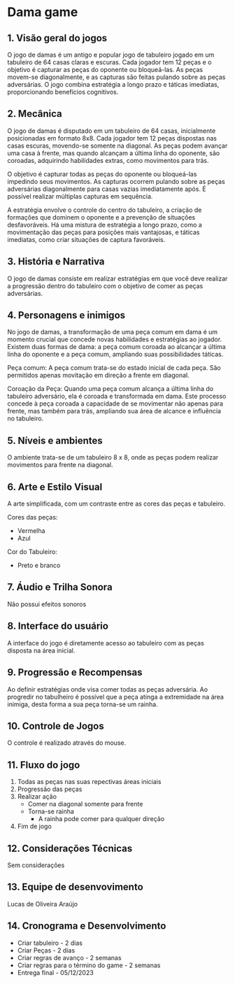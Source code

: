 # Dama game

## 1. Visão geral do jogos

O jogo de damas é um antigo e popular jogo de tabuleiro jogado em um tabuleiro de 64 casas claras e escuras. Cada jogador tem 12 peças e o objetivo é capturar as peças do oponente ou bloqueá-las. As peças movem-se diagonalmente, e as capturas são feitas pulando sobre as peças adversárias. O jogo combina estratégia a longo prazo e táticas imediatas, proporcionando benefícios cognitivos. 

## 2. Mecânica 
O jogo de damas é disputado em um tabuleiro de 64 casas, inicialmente posicionadas em formato 8x8. Cada jogador tem 12 peças dispostas nas casas escuras, movendo-se somente na diagonal. As peças podem avançar uma casa à frente, mas quando alcançam a última linha do oponente, são coroadas, adquirindo habilidades extras, como movimentos para trás.

O objetivo é capturar todas as peças do oponente ou bloqueá-las impedindo seus movimentos. As capturas ocorrem pulando sobre as peças adversárias diagonalmente para casas vazias imediatamente após. É possível realizar múltiplas capturas em sequência.

A estratégia envolve o controle do centro do tabuleiro, a criação de formações que dominem o oponente e a prevenção de situações desfavoráveis. Há uma mistura de estratégia a longo prazo, como a movimentação das peças para posições mais vantajosas, e táticas imediatas, como criar situações de captura favoráveis.

## 3. História e Narrativa
O jogo de damas consiste em realizar estratégias em que você deve realizar a progressão dentro do tabuleiro com o objetivo de comer as peças adversárias.

## 4. Personagens e inimigos
No jogo de damas, a transformação de uma peça comum em dama é um momento crucial que concede novas habilidades e estratégias ao jogador. Existem duas formas de dama: a peça comum coroada ao alcançar a última linha do oponente e a peça comum, ampliando suas possibilidades táticas.

Peça comum:
A peça comum trata-se do estado inicial de cada peça. São permitidos apenas movitação em direção a frente em diagonal.

Coroação da Peça:
Quando uma peça comum alcança a última linha do tabuleiro adversário, ela é coroada e transformada em dama. Este processo concede à peça coroada a capacidade de se movimentar não apenas para frente, mas também para trás, ampliando sua área de alcance e influência no tabuleiro.

## 5. Níveis e ambientes
O ambiente trata-se de um tabuleiro 8 x 8, onde as peças podem realizar movimentos para frente na diagonal. 

## 6. Arte e Estilo Visual
A arte simplificada, com um contraste entre as cores das peças e tabuleiro. 

Cores das peças:
- Vermelha 
- Azul

Cor do Tabuleiro:
- Preto e branco

## 7. Áudio e Trilha Sonora
Não possui efeitos sonoros 

## 8. Interface do usuário
A interface do jogo é diretamente acesso ao tabuleiro com as peças disposta na área inicial.

## 9. Progressão e Recompensas
Ao definir estratégias onde visa comer todas as peças adversária. Ao progredir no tabulheiro é possível que a peça atinga a extremidade na área inimiga, desta forma a sua peça torna-se um rainha. 

## 10. Controle de Jogos 
O controle é realizado através do mouse.

## 11. Fluxo do jogo
1. Todas as peças nas suas repectivas áreas iniciais
2. Progressão das peças
3. Realizar ação 
    * Comer na diagonal somente para frente
    * Torna-se rainha 
        *   A rainha pode comer para qualquer direção
4. Fim de jogo

## 12. Considerações Técnicas 
Sem considerações

## 13. Equipe de desenvovimento
Lucas de Oliveira Araújo

## 14. Cronograma e Desenvolvimento 
* Criar tabuleiro - 2 dias 
* Criar Peças - 2 dias 
* Criar regras de avanço - 2 semanas
* Criar regras para o término do game  - 2 semanas
* Entrega final - 05/12/2023
